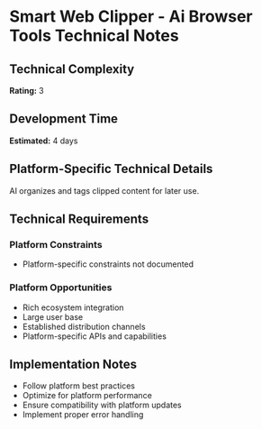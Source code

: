 # Smart Web Clipper - Ai Browser Tools Technical Notes

## Technical Complexity
**Rating:** 3

## Development Time
**Estimated:** 4 days

## Platform-Specific Technical Details
AI organizes and tags clipped content for later use.

## Technical Requirements

### Platform Constraints
- Platform-specific constraints not documented

### Platform Opportunities
- Rich ecosystem integration
- Large user base
- Established distribution channels
- Platform-specific APIs and capabilities

## Implementation Notes
- Follow platform best practices
- Optimize for platform performance
- Ensure compatibility with platform updates
- Implement proper error handling
